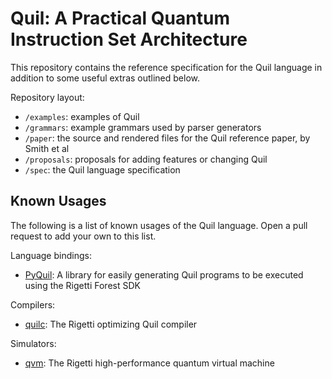 # Quil: A Practical Quantum Instruction Set Architecture

This repository contains the reference specification for the Quil language in
addition to some useful extras outlined below.

Repository layout:
- `/examples`: examples of Quil
- `/grammars`: example grammars used by parser generators
- `/paper`: the source and rendered files for the Quil reference paper, by
Smith et al
- `/proposals`: proposals for adding features or changing Quil
- `/spec`: the Quil language specification

## Known Usages

The following is a list of known usages of the Quil language. Open a pull
request to add your own to this list.

Language bindings:
- [PyQuil](https://github.com/rigetti/pyquil): A library for easily generating
Quil programs to be executed using the Rigetti Forest SDK

Compilers:
- [quilc](https://github.com/rigetti/quilc): The Rigetti optimizing Quil
compiler

Simulators:
- [qvm](https://github.com/rigetti/qvm): The Rigetti high-performance quantum
virtual machine
